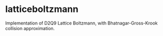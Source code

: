 # latticeboltzmann

Implementation of D2Q9 Lattice Boltzmann, with Bhatnagar-Gross-Krook collision approximation.

